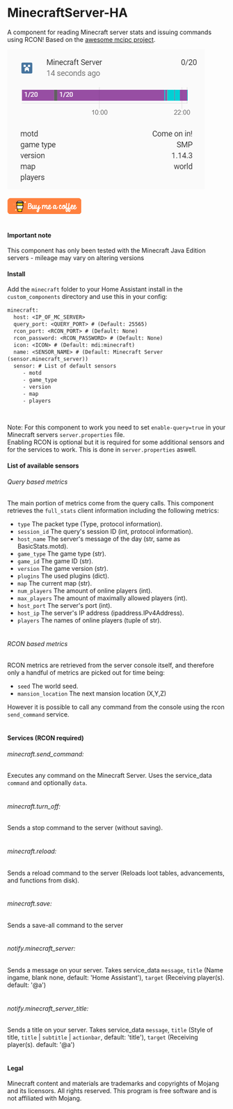 # MinecraftServer-HA
A component for reading Minecraft server stats and issuing commands using RCON! Based on the [awesome mcipc project](https://github.com/conqp/mcipc). <br>

![Screenshot](media/screenshot.PNG) <br> <br>
[![Buy me a coffee](media/coffee.png)](https://www.buymeacoffee.com/JSz8KGIkD) <br> <br>

#### Important note
This component has only been tested with the Minecraft Java Edition servers - mileage may vary on altering versions

#### Install
Add the `minecraft` folder to your Home Assistant install in the `custom_components` directory and use this in your config:
```
minecraft:
  host: <IP_OF_MC_SERVER>
  query_port: <QUERY_PORT> # (Default: 25565)
  rcon_port: <RCON_PORT> # (Default: None)
  rcon_password: <RCON_PASSWORD> # (Default: None)
  icon: <ICON> # (Default: mdi:minecraft)
  name: <SENSOR_NAME> # (Default: Minecraft Server (sensor.minecraft_server))
  sensor: # List of default sensors
     - motd
     - game_type
     - version
     - map
     - players
```
<br>

Note: For this component to work you need to set `enable-query=true` in your Minecraft servers `server.properties` file. <br>
Enabling RCON is optional but it is required for some additional sensors and for the services to work. This is done in `server.properties` aswell.

#### List of available sensors
###### Query based metrics
The main portion of metrics come from the query calls. This component retrieves the `full_stats` client information including the following metrics: <br>
- `type` The packet type (Type, protocol information). <br>
- `session_id` The query's session ID (int, protocol information). <br>
- `host_name` The server's message of the day (str, same as BasicStats.motd). <br>
- `game_type` The game type (str). <br>
- `game_id` The game ID (str). <br>
- `version` The game version (str). <br>
- `plugins` The used plugins (dict). <br>
- `map` The current map (str). <br>
- `num_players` The amount of online players (int). <br>
- `max_players` The amount of maximally allowed players (int). <br>
- `host_port` The server's port (int). <br>
- `host_ip` The server's IP address (ipaddress.IPv4Address). <br>
- `players` The names of online players (tuple of str). <br> <br>

###### RCON based metrics
RCON metrics are retrieved from the server console itself, and therefore only a handful of metrics are picked out for time being: <br>
- `seed` The world seed. <br>
- `mansion_location` The next mansion location (X,Y,Z)

However it is possible to call any command from the console using the rcon `send_command` service. <br> <br>

#### Services (RCON required)
###### minecraft.send_command:
Executes any command on the Minecraft Server. Uses the service_data `command` and optionally `data`. <br><br>
###### minecraft.turn_off:
Sends a stop command to the server (without saving). <br><br>
###### minecraft.reload:
Sends a reload command to the server (Reloads loot tables, advancements, and functions from disk). <br><br>
###### minecraft.save:
Sends a save-all command to the server <br><br>
###### notify.minecraft_server:
Sends a message on your server. Takes service_data `message`, `title` (Name ingame, blank none, default: 'Home Assistant'), `target` (Receiving player(s). default: '@a') <br><br>
###### notify.minecraft_server_title:
Sends a title on your server. Takes service_data `message`, `title` (Style of title, `title` | `subtitle` | `actionbar`, default: 'title'), `target` (Receiving player(s). default: '@a')<br><br>

#### Legal
Minecraft content and materials are trademarks and copyrights of Mojang and its licensors. All rights reserved. This program is free software and is not affiliated with Mojang. <br>
